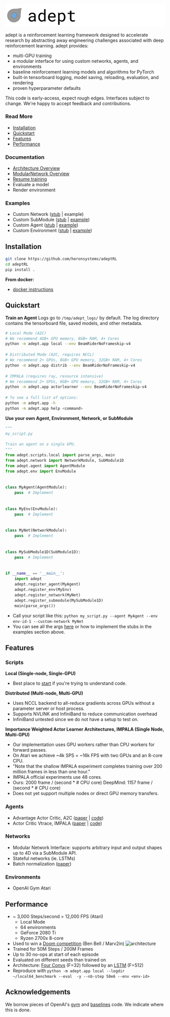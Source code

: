 ![banner](images/banner.png)

adept is a reinforcement learning framework designed to accelerate research 
by abstracting away engineering challenges associated with deep reinforcement
learning. adept provides:
* multi-GPU training
* a modular interface for using custom networks, agents, and environments
* baseline reinforcement learning models and algorithms for PyTorch
* built-in tensorboard logging, model saving, reloading, evaluation, and 
rendering
* proven hyperparameter defaults

This code is early-access, expect rough edges. Interfaces subject to change. 
We're happy to accept feedback and contributions.

### Read More
* [Installation](#installation)
* [Quickstart](#quickstart)
* [Features](#features)
* [Performance](#performance)

### Documentation
* [Architecture Overview](docs/api_overview.md)
* [ModularNetwork Overview](docs/modular_network.md)
* [Resume training](docs/resume_training.md)
* Evaluate a model
* Render environment

### Examples
* Custom Network ([stub](examples/custom_network_stub.py) | example)
* Custom SubModule ([stub](examples/custom_submodule_stub.py) | [example](adept/network/net1d/lstm.py))
* Custom Agent ([stub](examples/custom_agent_stub.py) | [example](adept/agent/actor_critic.py))
* Custom Environment ([stub](examples/custom_environment_stub.py) | [example](adept/env/openai_gym.py))

## Installation
```bash
git clone https://github.com/heronsystems/adeptRL
cd adeptRL
pip install .
```

**From docker:**
* [docker instructions](./docker/)

## Quickstart
**Train an Agent**
Logs go to `/tmp/adept_logs/` by default. The log directory contains the 
tensorboard file, saved models, and other metadata.

```bash
# Local Mode (A2C)
# We recommend 4GB+ GPU memory, 8GB+ RAM, 4+ Cores
python -m adept.app local --env BeamRiderNoFrameskip-v4

# Distributed Mode (A2C, requires NCCL)
# We recommend 2+ GPUs, 8GB+ GPU memory, 32GB+ RAM, 4+ Cores
python -m adept.app distrib --env BeamRiderNoFrameskip-v4

# IMPALA (requires ray, resource intensive)
# We recommend 2+ GPUs, 8GB+ GPU memory, 32GB+ RAM, 4+ Cores
python -m adept.app actorlearner --env BeamRiderNoFrameskip-v4

# To see a full list of options:
python -m adept.app -h
python -m adept.app help <command>
```

**Use your own Agent, Environment, Network, or SubModule**  
```python
"""
my_script.py

Train an agent on a single GPU.
"""
from adept.scripts.local import parse_args, main
from adept.network import NetworkModule, SubModule1D
from adept.agent import AgentModule
from adept.env import EnvModule


class MyAgent(AgentModule):
    pass  # Implement


class MyEnv(EnvModule):
    pass  # Implement


class MyNet(NetworkModule):
    pass  # Implement


class MySubModule1D(SubModule1D):
    pass  # Implement


if __name__ == '__main__':
    import adept
    adept.register_agent(MyAgent)
    adept.register_env(MyEnv)
    adept.register_network(MyNet)
    adept.register_submodule(MySubModule1D)
    main(parse_args())
```
* Call your script like this: `python my_script.py --agent MyAgent --env 
env-id-1 --custom-network MyNet`
* You can see all the args [here](adept/scripts/local.py) or how to implement
 the stubs in the examples section above.

## Features
### Scripts
**Local (Single-node, Single-GPU)**
* Best place to [start](adept/scripts/local.py) if you're trying to understand code.

**Distributed (Multi-node, Multi-GPU)**
* Uses NCCL backend to all-reduce gradients across GPUs without a parameter 
server or host process.
* Supports NVLINK and InfiniBand to reduce communication overhead
* InfiniBand untested since we do not have a setup to test on.

**Importance Weighted Actor Learner Architectures, IMPALA (Single Node, Multi-GPU)**
* Our implementation uses GPU workers rather than CPU workers for forward 
passes.
* On Atari we achieve ~4k SPS = ~16k FPS with two GPUs and an 8-core CPU.
* "Note that the shallow IMPALA experiment completes training over 200 
million frames in less than one hour."
* IMPALA official experiments use 48 cores.
* Ours: 2000 frame / (second * # CPU core) DeepMind: 1157 frame / (second * # CPU core)
* Does not yet support multiple nodes or direct GPU memory transfers.

### Agents
* Advantage Actor Critic, A2C ([paper](https://arxiv.org/pdf/1708.05144.pdf) | [code](adept/agents/actor_critic.py))
* Actor Critic Vtrace, IMPALA ([paper](https://arxiv.org/pdf/1802.01561.pdf) | [code](https://arxiv.org/pdf/1802.01561.pdf))

### Networks
* Modular Network Interface: supports arbitrary input and output shapes up to
 4D via a SubModule API.
* Stateful networks (ie. LSTMs)
* Batch normalization ([paper](https://arxiv.org/pdf/1502.03167.pdf))

### Environments
* OpenAI Gym Atari

## Performance
* ~ 3,000 Steps/second = 12,000 FPS (Atari)
  * Local Mode
  * 64 environments
  * GeForce 2080 Ti
  * Ryzen 2700x 8-core
* Used to win a 
[Doom competition](https://www.crowdai.org/challenges/visual-doom-ai-competition-2018-track-2) 
(Ben Bell / Marv2in)
![architecture](images/benchmark.png)
* Trained for 50M Steps / 200M Frames
* Up to 30 no-ops at start of each episode
* Evaluated on different seeds than trained on
* Architecture: [Four Convs](./adept/networks/net3d/four_conv.py) (F=32)
followed by an [LSTM](./adept/networks/net1d/lstm.py) (F=512)
* Reproduce with `python -m adept.app local --logdir ~/local64_benchmark --eval 
-y --nb-step 50e6 --env <env-id>`

## Acknowledgements
We borrow pieces of OpenAI's [gym](https://github.com/openai/gym) and 
[baselines](https://github.com/openai/baselines) code. We indicate where this
 is done.
